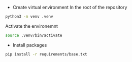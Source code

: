 * Create virtual environment
In the root of the repository
```bash
python3 -m venv .venv
```

Activate the environemnt
```bash
source .venv/bin/activate
```

* Install packages
```bash
pip install -r requirements/base.txt
```